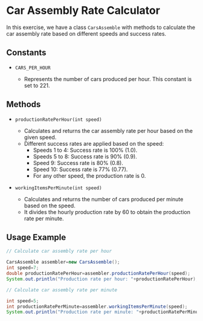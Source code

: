 # Car Assembly Rate Calculator

In this exercise, we have a class `CarsAssemble` with methods to calculate the car assembly rate based on different
speeds and success rates.

## Constants

- `CARS_PER_HOUR`

    - Represents the number of cars produced per hour. This constant is set to 221.

## Methods

- `productionRatePerHour(int speed)`

    - Calculates and returns the car assembly rate per hour based on the given speed.
    - Different success rates are applied based on the speed:
        - Speeds 1 to 4: Success rate is 100% (1.0).
        - Speeds 5 to 8: Success rate is 90% (0.9).
        - Speed 9: Success rate is 80% (0.8).
        - Speed 10: Success rate is 77% (0.77).
        - For any other speed, the production rate is 0.

- `workingItemsPerMinute(int speed)`

    - Calculates and returns the number of cars produced per minute based on the speed.
    - It divides the hourly production rate by 60 to obtain the production rate per minute.

## Usage Example

```java
// Calculate car assembly rate per hour

CarsAssemble assembler=new CarsAssemble();
int speed=7;
double productionRatePerHour=assembler.productionRatePerHour(speed);
System.out.println("Production rate per hour: "+productionRatePerHour);
```
```java
// Calculate car assembly rate per minute

int speed=5;
int productionRatePerMinute=assembler.workingItemsPerMinute(speed);
System.out.println("Production rate per minute: "+productionRatePerMinute);
```



